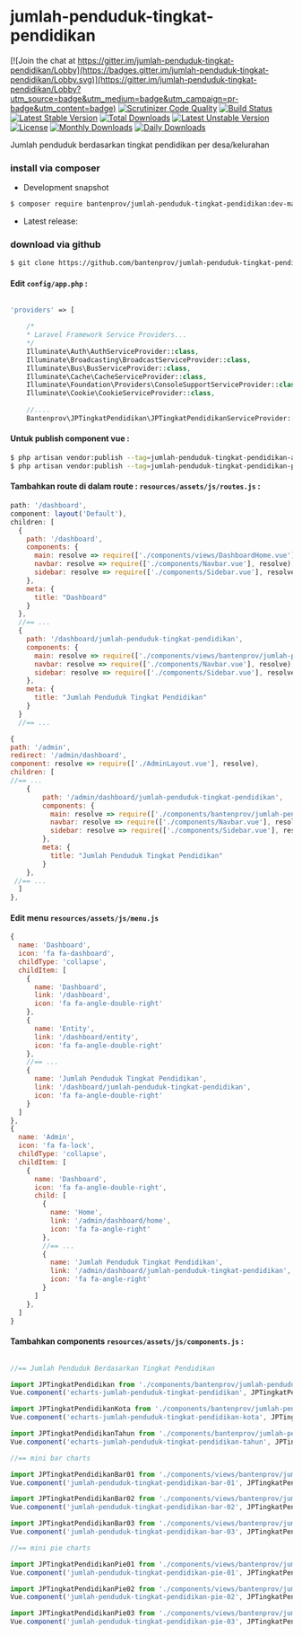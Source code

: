# jumlah-penduduk-tingkat-pendidikan

[![Join the chat at https://gitter.im/jumlah-penduduk-tingkat-pendidikan/Lobby](https://badges.gitter.im/jumlah-penduduk-tingkat-pendidikan/Lobby.svg)](https://gitter.im/jumlah-penduduk-tingkat-pendidikan/Lobby?utm_source=badge&utm_medium=badge&utm_campaign=pr-badge&utm_content=badge)
[![Scrutinizer Code Quality](https://scrutinizer-ci.com/g/bantenprov/jumlah-penduduk-tingkat-pendidikan/badges/quality-score.png?b=master)](https://scrutinizer-ci.com/g/bantenprov/jumlah-penduduk-tingkat-pendidikan/?branch=master)
[![Build Status](https://scrutinizer-ci.com/g/bantenprov/jumlah-penduduk-tingkat-pendidikan/badges/build.png?b=master)](https://scrutinizer-ci.com/g/bantenprov/jumlah-penduduk-tingkat-pendidikan/build-status/master)
[![Latest Stable Version](https://poser.pugx.org/bantenprov/jumlah-penduduk-tingkat-pendidikan/v/stable)](https://packagist.org/packages/bantenprov/jumlah-penduduk-tingkat-pendidikan)
[![Total Downloads](https://poser.pugx.org/bantenprov/jumlah-penduduk-tingkat-pendidikan/downloads)](https://packagist.org/packages/bantenprov/jumlah-penduduk-tingkat-pendidikan)
[![Latest Unstable Version](https://poser.pugx.org/bantenprov/jumlah-penduduk-tingkat-pendidikan/v/unstable)](https://packagist.org/packages/bantenprov/jumlah-penduduk-tingkat-pendidikan)
[![License](https://poser.pugx.org/bantenprov/jumlah-penduduk-tingkat-pendidikan/license)](https://packagist.org/packages/bantenprov/jumlah-penduduk-tingkat-pendidikan)
[![Monthly Downloads](https://poser.pugx.org/bantenprov/jumlah-penduduk-tingkat-pendidikan/d/monthly)](https://packagist.org/packages/bantenprov/jumlah-penduduk-tingkat-pendidikan)
[![Daily Downloads](https://poser.pugx.org/bantenprov/jumlah-penduduk-tingkat-pendidikan/d/daily)](https://packagist.org/packages/bantenprov/jumlah-penduduk-tingkat-pendidikan)

Jumlah penduduk berdasarkan tingkat pendidikan per desa/kelurahan

### install via composer

- Development snapshot
```bash
$ composer require bantenprov/jumlah-penduduk-tingkat-pendidikan:dev-master
```
- Latest release:


### download via github

~~~bash
$ git clone https://github.com/bantenprov/jumlah-penduduk-tingkat-pendidikan.git
~~~


#### Edit `config/app.php` :
```php

'providers' => [

    /*
    * Laravel Framework Service Providers...
    */
    Illuminate\Auth\AuthServiceProvider::class,
    Illuminate\Broadcasting\BroadcastServiceProvider::class,
    Illuminate\Bus\BusServiceProvider::class,
    Illuminate\Cache\CacheServiceProvider::class,
    Illuminate\Foundation\Providers\ConsoleSupportServiceProvider::class,
    Illuminate\Cookie\CookieServiceProvider::class,
    
    //....
    Bantenprov\JPTingkatPendidikan\JPTingkatPendidikanServiceProvider::class

```

#### Untuk publish component vue :

```bash
$ php artisan vendor:publish --tag=jumlah-penduduk-tingkat-pendidikan-assets
$ php artisan vendor:publish --tag=jumlah-penduduk-tingkat-pendidikan-public
```

#### Tambahkan route di dalam route : `resources/assets/js/routes.js` :

```javascript
path: '/dashboard',
component: layout('Default'),
children: [
  {
    path: '/dashboard',
    components: {
      main: resolve => require(['./components/views/DashboardHome.vue'], resolve),
      navbar: resolve => require(['./components/Navbar.vue'], resolve),
      sidebar: resolve => require(['./components/Sidebar.vue'], resolve)
    },
    meta: {
      title: "Dashboard"
    }
  },
  //== ...
  {
    path: '/dashboard/jumlah-penduduk-tingkat-pendidikan',
    components: {
      main: resolve => require(['./components/views/bantenprov/jumlah-penduduk-tingkat-pendidikan/DashboardJPTingkatPendidikan.vue'], resolve),
      navbar: resolve => require(['./components/Navbar.vue'], resolve),
      sidebar: resolve => require(['./components/Sidebar.vue'], resolve)
    },
    meta: {
      title: "Jumlah Penduduk Tingkat Pendidikan"
    }
  }
  //== ...
```

```javascript
{
path: '/admin',
redirect: '/admin/dashboard',
component: resolve => require(['./AdminLayout.vue'], resolve),
children: [
//== ...
    {
        path: '/admin/dashboard/jumlah-penduduk-tingkat-pendidikan',
        components: {
          main: resolve => require(['./components/bantenprov/jumlah-penduduk-tingkat-pendidikan/JPTingkatPendidikanAdmin.show.vue'], resolve),
          navbar: resolve => require(['./components/Navbar.vue'], resolve),
          sidebar: resolve => require(['./components/Sidebar.vue'], resolve)
        },
        meta: {
          title: "Jumlah Penduduk Tingkat Pendidikan"
        }
    },
 //== ...   
  ]
},

```

#### Edit menu `resources/assets/js/menu.js`

```javascript
{
  name: 'Dashboard',
  icon: 'fa fa-dashboard',
  childType: 'collapse',
  childItem: [
    {
      name: 'Dashboard',
      link: '/dashboard',
      icon: 'fa fa-angle-double-right'
    },
    {
      name: 'Entity',
      link: '/dashboard/entity',
      icon: 'fa fa-angle-double-right'
    },
    //== ...
    {
      name: 'Jumlah Penduduk Tingkat Pendidikan',
      link: '/dashboard/jumlah-penduduk-tingkat-pendidikan',
      icon: 'fa fa-angle-double-right'
    }
  ]
},
{
  name: 'Admin',
  icon: 'fa fa-lock',
  childType: 'collapse',
  childItem: [
    {
      name: 'Dashboard',
      icon: 'fa fa-angle-double-right',
      child: [
        {
          name: 'Home',
          link: '/admin/dashboard/home',
          icon: 'fa fa-angle-right'
        },
        //== ...
        {
          name: 'Jumlah Penduduk Tingkat Pendidikan',
          link: '/admin/dashboard/jumlah-penduduk-tingkat-pendidikan',
          icon: 'fa fa-angle-right'
        }
      ]
    },
  ]
}
```


#### Tambahkan components `resources/assets/js/components.js` :

```javascript

//== Jumlah Penduduk Berdasarkan Tingkat Pendidikan

import JPTingkatPendidikan from './components/bantenprov/jumlah-penduduk-tingkat-pendidikan/JPTingkatPendidikan.chart.vue';
Vue.component('echarts-jumlah-penduduk-tingkat-pendidikan', JPTingkatPendidikan);

import JPTingkatPendidikanKota from './components/bantenprov/jumlah-penduduk-tingkat-pendidikan/JPTingkatPendidikanKota.chart.vue';
Vue.component('echarts-jumlah-penduduk-tingkat-pendidikan-kota', JPTingkatPendidikanKota);

import JPTingkatPendidikanTahun from './components/bantenprov/jumlah-penduduk-tingkat-pendidikan/JPTingkatPendidikanTahun.chart.vue';
Vue.component('echarts-jumlah-penduduk-tingkat-pendidikan-tahun', JPTingkatPendidikanTahun);

//== mini bar charts

import JPTingkatPendidikanBar01 from './components/views/bantenprov/jumlah-penduduk-tingkat-pendidikan/JPTingkatPendidikanBar01.vue';
Vue.component('jumlah-penduduk-tingkat-pendidikan-bar-01', JPTingkatPendidikanBar01);

import JPTingkatPendidikanBar02 from './components/views/bantenprov/jumlah-penduduk-tingkat-pendidikan/JPTingkatPendidikanBar02.vue';
Vue.component('jumlah-penduduk-tingkat-pendidikan-bar-02', JPTingkatPendidikanBar02);

import JPTingkatPendidikanBar03 from './components/views/bantenprov/jumlah-penduduk-tingkat-pendidikan/JPTingkatPendidikanBar03.vue';
Vue.component('jumlah-penduduk-tingkat-pendidikan-bar-03', JPTingkatPendidikanBar03);

//== mini pie charts

import JPTingkatPendidikanPie01 from './components/views/bantenprov/jumlah-penduduk-tingkat-pendidikan/JPTingkatPendidikanPie01.vue';
Vue.component('jumlah-penduduk-tingkat-pendidikan-pie-01', JPTingkatPendidikanPie01);

import JPTingkatPendidikanPie02 from './components/views/bantenprov/jumlah-penduduk-tingkat-pendidikan/JPTingkatPendidikanPie02.vue';
Vue.component('jumlah-penduduk-tingkat-pendidikan-pie-02', JPTingkatPendidikanPie02);

import JPTingkatPendidikanPie03 from './components/views/bantenprov/jumlah-penduduk-tingkat-pendidikan/JPTingkatPendidikanPie03.vue';
Vue.component('jumlah-penduduk-tingkat-pendidikan-pie-03', JPTingkatPendidikanPie03);
```